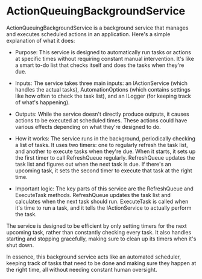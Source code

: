 # ActionQueuingBackgroundService

ActionQueuingBackgroundService is a background service that manages and executes scheduled actions in an application. Here's a simple explanation of what it does:

- Purpose: This service is designed to automatically run tasks or actions at specific times without requiring constant manual intervention. It's like a smart to-do list that checks itself and does the tasks when they're due.

- Inputs: The service takes three main inputs: an IActionService (which handles the actual tasks), AutomationOptions (which contains settings like how often to check the task list), and an ILogger (for keeping track of what's happening).

- Outputs: While the service doesn't directly produce outputs, it causes actions to be executed at scheduled times. These actions could have various effects depending on what they're designed to do.

- How it works: The service runs in the background, periodically checking a list of tasks. It uses two timers: one to regularly refresh the task list, and another to execute tasks when they're due. When it starts, it sets up the first timer to call RefreshQueue regularly. RefreshQueue updates the task list and figures out when the next task is due. If there's an upcoming task, it sets the second timer to execute that task at the right time.

- Important logic: The key parts of this service are the RefreshQueue and ExecuteTask methods. RefreshQueue updates the task list and calculates when the next task should run. ExecuteTask is called when it's time to run a task, and it tells the IActionService to actually perform the task.

The service is designed to be efficient by only setting timers for the next upcoming task, rather than constantly checking every task. It also handles starting and stopping gracefully, making sure to clean up its timers when it's shut down.

In essence, this background service acts like an automated scheduler, keeping track of tasks that need to be done and making sure they happen at the right time, all without needing constant human oversight.
